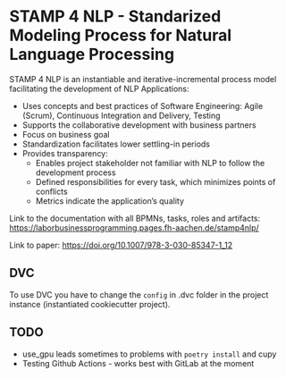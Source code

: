 # STAMP 4 NLP - Standarized Modeling Process for Natural Language Processing

STAMP 4 NLP is an instantiable and iterative-incremental process model facilitating the development of NLP Applications:

- Uses concepts and best practices of Software Engineering: Agile (Scrum), Continuous Integration and Delivery, Testing
- Supports the collaborative development with business partners
- Focus on business goal
- Standardization facilitates lower settling-in periods
- Provides transparency:
  - Enables project stakeholder not familiar with NLP to follow the development process
  - Defined responsibilities for every task, which minimizes points of conflicts
  - Metrics indicate the application’s quality

Link to the documentation with all BPMNs, tasks, roles and artifacts: https://laborbusinessprogramming.pages.fh-aachen.de/stamp4nlp/

Link to paper: https://doi.org/10.1007/978-3-030-85347-1_12

## DVC

To use DVC you have to change the `config` in .dvc folder in the project instance (instantiated cookiecutter project).

## TODO

- use_gpu leads sometimes to problems with `poetry install` and cupy
- Testing Github Actions - works best with GitLab at the moment

